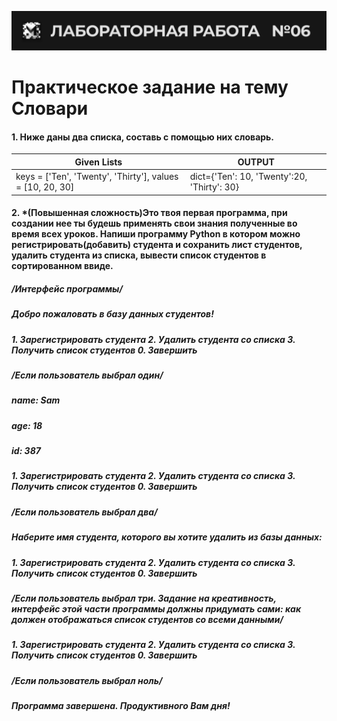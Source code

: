 ![alt MATE Programming Lab](https://github.com/MATE-Programming/6_Dictionaries/blob/main/lab_6.svg?raw=true)

# Практическое задание на тему Словари

#### 1. Ниже даны два списка, составь с помощью них  словарь.


| Given Lists | OUTPUT |
|   ---   |   ---  |
| keys = ['Ten', 'Twenty', 'Thirty'], values = [10, 20, 30] | dict={'Ten': 10, 'Twenty':20, 'Thirty': 30}  |



#### 2. *(Повышенная сложность)Это твоя первая программа, при создании нее ты будешь применять свои знания полученные во время всех уроков. Напиши программу Python в котором можно регистрировать(добавить) студента и сохранить лист студентов, удалить студента из списка, вывести список студентов в сортированном ввиде.
##### /Интерфейс программы/

##### Добро пожаловать в базу данных студентов!
##### 1. Зарегистрировать студента 2. Удалить студента со списка 3. Получить список студентов 0. Завершить
##### /Если пользователь выбрал один/
##### name: Sam
##### age: 18
##### id: 387

##### 1. Зарегистрировать студента 2. Удалить студента со списка 3. Получить список студентов 0. Завершить
##### /Если пользователь выбрал два/
##### Наберите имя студента, которого вы хотите удалить из базы данных:

##### 1. Зарегистрировать студента 2. Удалить студента со списка 3. Получить список студентов 0. Завершить
##### /Если пользователь выбрал три. Задание на креативность, интерфейс этой части программы должны придумать сами: как должен отображаться список студентов со всеми данными/

##### 1. Зарегистрировать студента 2. Удалить студента со списка 3. Получить список студентов 0. Завершить
##### /Если пользователь выбрал ноль/
##### Программа завершена. Продуктивного Вам дня!
